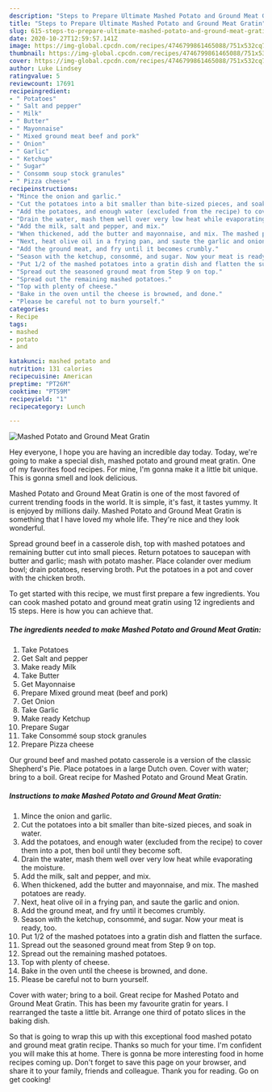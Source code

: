 ```yaml
---
description: "Steps to Prepare Ultimate Mashed Potato and Ground Meat Gratin"
title: "Steps to Prepare Ultimate Mashed Potato and Ground Meat Gratin"
slug: 615-steps-to-prepare-ultimate-mashed-potato-and-ground-meat-gratin
date: 2020-10-27T12:59:57.141Z
image: https://img-global.cpcdn.com/recipes/4746799861465088/751x532cq70/mashed-potato-and-ground-meat-gratin-recipe-main-photo.jpg
thumbnail: https://img-global.cpcdn.com/recipes/4746799861465088/751x532cq70/mashed-potato-and-ground-meat-gratin-recipe-main-photo.jpg
cover: https://img-global.cpcdn.com/recipes/4746799861465088/751x532cq70/mashed-potato-and-ground-meat-gratin-recipe-main-photo.jpg
author: Luke Lindsey
ratingvalue: 5
reviewcount: 17691
recipeingredient:
- " Potatoes"
- " Salt and pepper"
- " Milk"
- " Butter"
- " Mayonnaise"
- " Mixed ground meat beef and pork"
- " Onion"
- " Garlic"
- " Ketchup"
- " Sugar"
- " Consomm soup stock granules"
- " Pizza cheese"
recipeinstructions:
- "Mince the onion and garlic."
- "Cut the potatoes into a bit smaller than bite-sized pieces, and soak in water."
- "Add the potatoes, and enough water (excluded from the recipe) to cover them into a pot, then boil until they become soft."
- "Drain the water, mash them well over very low heat while evaporating the moisture."
- "Add the milk, salt and pepper, and mix."
- "When thickened, add the butter and mayonnaise, and mix. The mashed potatoes are ready."
- "Next, heat olive oil in a frying pan, and saute the garlic and onion."
- "Add the ground meat, and fry until it becomes crumbly."
- "Season with the ketchup, consommé, and sugar. Now your meat is ready, too."
- "Put 1/2 of the mashed potatoes into a gratin dish and flatten the surface."
- "Spread out the seasoned ground meat from Step 9 on top."
- "Spread out the remaining mashed potatoes."
- "Top with plenty of cheese."
- "Bake in the oven until the cheese is browned, and done."
- "Please be careful not to burn yourself."
categories:
- Recipe
tags:
- mashed
- potato
- and

katakunci: mashed potato and 
nutrition: 131 calories
recipecuisine: American
preptime: "PT26M"
cooktime: "PT59M"
recipeyield: "1"
recipecategory: Lunch

---
```



![Mashed Potato and Ground Meat Gratin](https://img-global.cpcdn.com/recipes/4746799861465088/751x532cq70/mashed-potato-and-ground-meat-gratin-recipe-main-photo.jpg)

Hey everyone, I hope you are having an incredible day today. Today, we're going to make a special dish, mashed potato and ground meat gratin. One of my favorites food recipes. For mine, I'm gonna make it a little bit unique. This is gonna smell and look delicious.

Mashed Potato and Ground Meat Gratin is one of the most favored of current trending foods in the world. It is simple, it's fast, it tastes yummy. It is enjoyed by millions daily. Mashed Potato and Ground Meat Gratin is something that I have loved my whole life. They're nice and they look wonderful.

Spread ground beef in a casserole dish, top with mashed potatoes and remaining butter cut into small pieces. Return potatoes to saucepan with butter and garlic; mash with potato masher. Place colander over medium bowl; drain potatoes, reserving broth. Put the potatoes in a pot and cover with the chicken broth.


To get started with this recipe, we must first prepare a few ingredients. You can cook mashed potato and ground meat gratin using 12 ingredients and 15 steps. Here is how you can achieve that.

<!--inarticleads1-->

##### The ingredients needed to make Mashed Potato and Ground Meat Gratin:

1. Take  Potatoes
1. Get  Salt and pepper
1. Make ready  Milk
1. Take  Butter
1. Get  Mayonnaise
1. Prepare  Mixed ground meat (beef and pork)
1. Get  Onion
1. Take  Garlic
1. Make ready  Ketchup
1. Prepare  Sugar
1. Take  Consommé soup stock granules
1. Prepare  Pizza cheese


Our ground beef and mashed potato casserole is a version of the classic Shepherd&#39;s Pie. Place potatoes in a large Dutch oven. Cover with water; bring to a boil. Great recipe for Mashed Potato and Ground Meat Gratin. 

<!--inarticleads2-->

##### Instructions to make Mashed Potato and Ground Meat Gratin:

1. Mince the onion and garlic.
1. Cut the potatoes into a bit smaller than bite-sized pieces, and soak in water.
1. Add the potatoes, and enough water (excluded from the recipe) to cover them into a pot, then boil until they become soft.
1. Drain the water, mash them well over very low heat while evaporating the moisture.
1. Add the milk, salt and pepper, and mix.
1. When thickened, add the butter and mayonnaise, and mix. The mashed potatoes are ready.
1. Next, heat olive oil in a frying pan, and saute the garlic and onion.
1. Add the ground meat, and fry until it becomes crumbly.
1. Season with the ketchup, consommé, and sugar. Now your meat is ready, too.
1. Put 1/2 of the mashed potatoes into a gratin dish and flatten the surface.
1. Spread out the seasoned ground meat from Step 9 on top.
1. Spread out the remaining mashed potatoes.
1. Top with plenty of cheese.
1. Bake in the oven until the cheese is browned, and done.
1. Please be careful not to burn yourself.


Cover with water; bring to a boil. Great recipe for Mashed Potato and Ground Meat Gratin. This has been my favourite gratin for years. I rearranged the taste a little bit. Arrange one third of potato slices in the baking dish. 

So that is going to wrap this up with this exceptional food mashed potato and ground meat gratin recipe. Thanks so much for your time. I'm confident you will make this at home. There is gonna be more interesting food in home recipes coming up. Don't forget to save this page on your browser, and share it to your family, friends and colleague. Thank you for reading. Go on get cooking!

